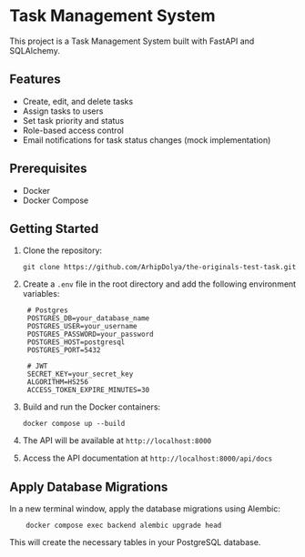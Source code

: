 # Task Management System

This project is a Task Management System built with FastAPI and SQLAlchemy.

## Features

- Create, edit, and delete tasks
- Assign tasks to users
- Set task priority and status
- Role-based access control
- Email notifications for task status changes (mock implementation)

## Prerequisites

- Docker
- Docker Compose

## Getting Started

1. Clone the repository:
   ```
   git clone https://github.com/ArhipDolya/the-originals-test-task.git
   ```

2. Create a `.env` file in the root directory and add the following environment variables:
   ```
    # Postgres
    POSTGRES_DB=your_database_name
    POSTGRES_USER=your_username
    POSTGRES_PASSWORD=your_password
    POSTGRES_HOST=postgresql
    POSTGRES_PORT=5432

    # JWT
    SECRET_KEY=your_secret_key
    ALGORITHM=HS256
    ACCESS_TOKEN_EXPIRE_MINUTES=30
   ```

3. Build and run the Docker containers:
   ```
   docker compose up --build
   ```

4. The API will be available at `http://localhost:8000`

5. Access the API documentation at `http://localhost:8000/api/docs`

## Apply Database Migrations

In a new terminal window, apply the database migrations using Alembic:
```
    docker compose exec backend alembic upgrade head
```
This will create the necessary tables in your PostgreSQL database.
